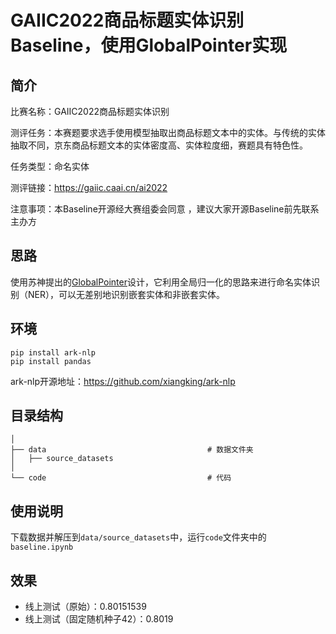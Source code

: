 # GAIIC2022商品标题实体识别Baseline，使用GlobalPointer实现

## 简介

比赛名称：GAIIC2022商品标题实体识别

测评任务：本赛题要求选手使用模型抽取出商品标题文本中的实体。与传统的实体抽取不同，京东商品标题文本的实体密度高、实体粒度细，赛题具有特色性。 

任务类型：命名实体

测评链接：<https://gaiic.caai.cn/ai2022>

注意事项：本Baseline开源经大赛组委会同意 ，建议大家开源Baseline前先联系主办方

## 思路

使用苏神提出的[GlobalPointer](https://github.com/bojone/GlobalPointer)设计，它利用全局归一化的思路来进行命名实体识别（NER），可以无差别地识别嵌套实体和非嵌套实体。


## 环境

```
pip install ark-nlp
pip install pandas
```
ark-nlp开源地址：https://github.com/xiangking/ark-nlp

## 目录结构

```shell
│
├── data                                    # 数据文件夹
│   ├── source_datasets                                                   
│
└── code                                    # 代码
```

## 使用说明

下载数据并解压到`data/source_datasets`中，运行`code`文件夹中的`baseline.ipynb`

## 效果

- 线上测试（原始）：0.80151539
- 线上测试（固定随机种子42）：0.8019
